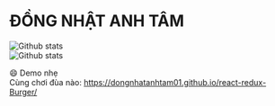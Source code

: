 # ĐỒNG NHẬT ANH TÂM
![Github stats](https://github-readme-stats.vercel.app/api/top-langs?username=dongnhatanhtam01)  
![Github stats](https://github-readme-stats.vercel.app/api?username=dongnhatanhtam01)  

:smile: Demo nhẹ  
Cùng chơi đùa nào: https://dongnhatanhtam01.github.io/react-redux-Burger/
